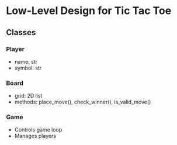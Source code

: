 # Low-Level Design for Tic Tac Toe

## Classes

### Player
- name: str
- symbol: str

### Board
- grid: 2D list
- methods: place_move(), check_winner(), is_valid_move()

### Game
- Controls game loop
- Manages players